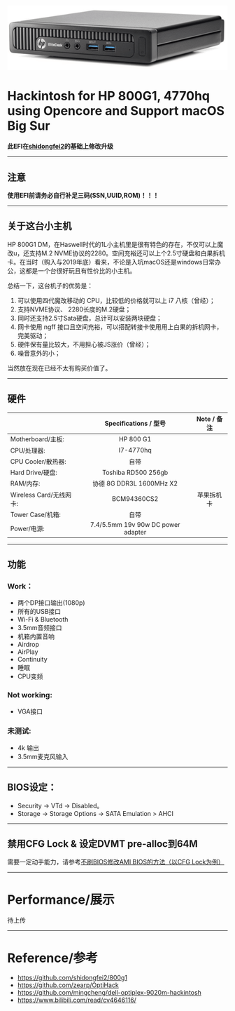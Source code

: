 ![HP 800 G1](https://raw.githubusercontent.com/Road-tech/Hackintosh_HP-800G1_I7-4770hq_OC/main/hp_800_g1.png)

# Hackintosh for HP 800G1, 4770hq using Opencore and Support macOS Big Sur

**此EFI在[shidongfei2](https://github.com/shidongfei2)的基础上修改升级**

---

## 注意

**使用EFI前请务必自行补足三码(SSN,UUID,ROM)！！！**    

---

## 关于这台小主机

HP 800G1 DM，在Haswell时代的1L小主机里是很有特色的存在，不仅可以上魔改u，还支持M.2 NVME协议的2280。空间充裕还可以上个2.5寸硬盘和白果拆机卡。在当时（购入与2019年底）看来，不论是入坑macOS还是windows日常办公，这都是一个台很好玩且有性价比的小主机。

总结一下，这台机子的优势是：

1. 可以使用四代魔改移动的 CPU，比较低的价格就可以上 i7 八核（曾经）；
2. 支持NVME协议、 2280长度的M.2硬盘；
3. 同时还支持2.5寸Sata硬盘，总计可以安装两块硬盘；
4. 网卡使用 ngff 接口且空间充裕，可以搭配转接卡使用用上白果的拆机网卡，完美驱动；
5. 硬件保有量比较大，不用担心被JS涨价（曾经）；
6. 噪音意外的小；

当然放在现在已经不太有购买价值了。

---

## 硬件

|                     | Specifications / 型号                | Note / 备注 |
| ------------------- |:----------------------------------:|:---------:|
| Motherboard/主板:     | HP 800 G1                          |           |
| CPU/处理器:            | I7-4770hq                          |           |
| CPU Cooler/散热器:     | 自带                                 |           |
| Hard Drive/硬盘:      | Toshiba RD500 256gb                |           |
| RAM/内存:             | 协德 8G DDR3L 1600MHz X2             |           |
| Wireless Card/无线网卡: | BCM94360CS2                        | 苹果拆机卡     |
| Tower Case/机箱:      | 自带                                 |           |
| Power/电源:           | 7.4/5.5mm 19v 90w DC power adapter |           |

---

## 功能

### Work：

- 两个DP接口输出(1080p)  
- 所有的USB接口  
- Wi-Fi & Bluetooth  
- 3.5mm音频接口
- 机箱内置音响
- Airdrop  
- AirPlay  
- Continuity  
- 睡眠
- CPU变频

### Not working:

- VGA接口

### 未测试:

- 4k 输出
- 3.5mm麦克风输入 

---

## BIOS设定：

- Security -> VTd -> Disabled。 
- Storage -> Storage Options -> SATA Emulation > AHCI   

---

## 禁用CFG Lock & 设定DVMT pre-alloc到64M

需要一定动手能力，请参考[不刷BIOS修改AMI BIOS的方法（以CFG Lock为例）](https://www.bilibili.com/read/cv4646116/)

---

# Performance/展示

待上传

---

# Reference/参考

- https://github.com/shidongfei2/800g1
- https://github.com/zearp/OptiHack
- https://github.com/mingcheng/dell-optiplex-9020m-hackintosh
- https://www.bilibili.com/read/cv4646116/

